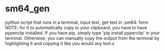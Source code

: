 # sm64_gen
python script that runs in a terminal, input text, get text in :sm64: form
NOTE: for it to automatically copy to your clipboard, you have to have pyperclip installed. If you have pip, simply type 'pip install pyperclip' in your terminal. Otherwise, you can manually copy the output from the terminal by highlighting it and copying it like you would any text.s
